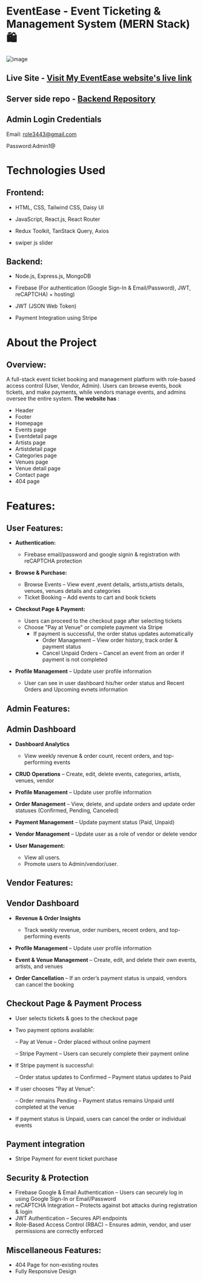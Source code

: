 # EventEase - Event Ticketing & Management System (MERN Stack) 🛍️

![image](https://github.com/user-attachments/assets/fd12d69d-6613-4937-9c1d-ef7954cf9d76)




## Live Site - [Visit My EventEase website's live link](https://eventease-client.web.app/)
## Server side repo - [Backend Repository](https://github.com/TanjiinaAkter/Eventease-server)
 
## Admin Login Credentials
Email: role3443@gmail.com 

Password:Admin1@

# Technologies Used
## Frontend:
- HTML, CSS, Tailwind CSS, Daisy UI

- JavaScript, React.js, React Router

- Redux Toolkit, TanStack Query, Axios

- swiper js slider

## Backend:
- Node.js, Express.js, MongoDB

- Firebase (For authentication (Google Sign-In & Email/Password), JWT, reCAPTCHA) + hosting)

- JWT (JSON Web Token)
  
- Payment Integration using Stripe



# About the Project
## Overview:
A full-stack event ticket booking and management platform with role-based access control (User, Vendor, Admin). Users can browse events, book tickets, and make payments, while vendors manage events, and admins oversee the entire system. **The website has** :

- Header
- Footer
- Homepage
- Events page
- Eventdetail page
- Artists page
- Artistdetail page
- Categories page
- Venues page
- Venue detail page
- Contact page
- 404 page

# Features:
## User Features:
  - **Authentication:**
      - Firebase email/password and google signin & registration with reCAPTCHA protection
    
  - **Browse & Purchase:**
     - Browse Events – View event ,event details, artists,artists details, venues, venues details and categories
     - Ticket Booking – Add events to cart and book tickets
  - **Checkout Page & Payment:** 
    
     - Users can proceed to the checkout page after selecting tickets
     - Choose "Pay at Venue" or complete payment via Stripe
          - If payment is successful, the order status updates automatically
              - Order Management – View order history, track order & payment status
              -  Cancel Unpaid Orders – Cancel an event from an order if payment is not completed
                
  - **Profile Management**
          – Update user profile information
      - User can see in user dashboard his/her order status and Recent Orders and Upcoming evnets information



## Admin Features:
## Admin Dashboard
   - **Dashboard Analytics**
        - View weekly revenue & order count, recent orders, and top-performing events
   - **CRUD Operations**
       – Create, edit, delete events, categories, artists, venues, vendor

   - **Profile Management**
          – Update user profile information
     
   - **Order Management**
        – View, delete, and update orders  and update order statuses (Confirmed, Pending, Canceled)
   - **Payment Management**
        – Update payment status (Paid, Unpaid)
  - **Vendor Management**
        – Update user as a role of vendor or delete vendor

- **User Management:**
   - View all users.
   - Promote users to Admin/vendor/user.

 
## Vendor Features:
## Vendor Dashboard

 - **Revenue & Order Insights**
     - Track weekly revenue, order numbers, recent orders, and top-performing events
 - **Profile Management**
     – Update user profile information

 - **Event & Venue Management**
     – Create, edit, and delete their own events, artists, and venues

 - **Order Cancellation**
     – If an order’s payment status is unpaid, vendors can cancel the booking
## Checkout Page & Payment Process
 - User selects tickets & goes to the checkout page
 - Two payment options available:
   
     – Pay at Venue – Order placed without online payment
   
     – Stripe Payment
          – Users can securely complete their payment online

 - If Stripe payment is successful:

    – Order status updates to Confirmed
    – Payment status updates to Paid

 - If user chooses "Pay at Venue":

    – Order remains Pending
    – Payment status remains Unpaid until completed at the venue

 - If payment status is Unpaid, users can cancel the order or individual events
    
## Payment integration
- Stripe Payment  for event ticket purchase
## Security & Protection
- Firebase Google & Email Authentication
   – Users can securely log in using Google Sign-In or Email/Password
- reCAPTCHA Integration – Protects against bot attacks during registration & login
- JWT Authentication – Secures API endpoints
- Role-Based Access Control (RBAC) – Ensures admin, vendor, and user permissions are correctly enforced
## Miscellaneous Features:
- 404 Page for non-existing routes
- Fully Responsive Design
